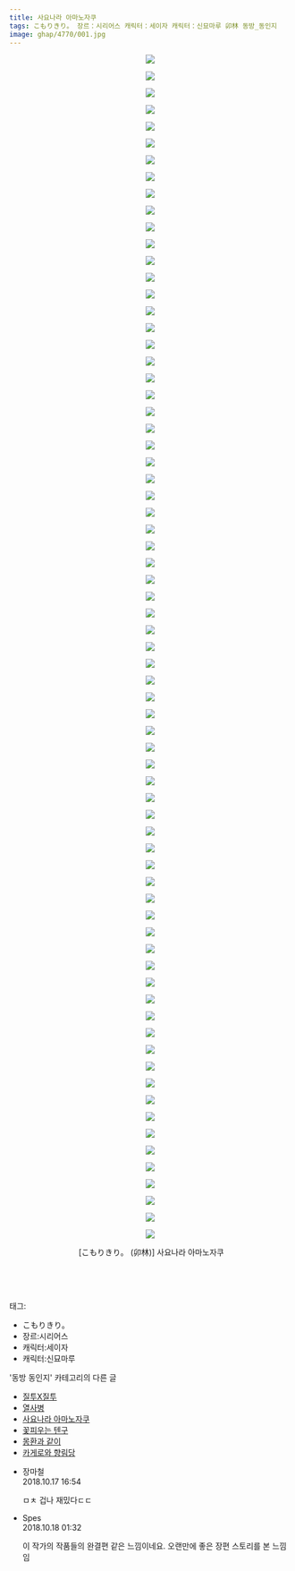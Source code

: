 ```yaml
---
title: 사요나라 아마노자쿠
tags: こもりきり。 장르：시리어스 캐릭터：세이자 캐릭터：신묘마루 卯林 동방_동인지
image: ghap/4770/001.jpg
---
```

<div class="article">
<p style="text-align: center; clear: none; float: none;"><img src="{{ site.nasurl }}/ghap/4770/001.jpg"/></p>
<p style="text-align: center; clear: none; float: none;"><img src="{{ site.nasurl }}/ghap/4770/002.jpg"/></p>
<p style="text-align: center; clear: none; float: none;"><img src="{{ site.nasurl }}/ghap/4770/003.jpg"/></p>
<p style="text-align: center; clear: none; float: none;"><img src="{{ site.nasurl }}/ghap/4770/004.jpg"/></p>
<p style="text-align: center; clear: none; float: none;"><img src="{{ site.nasurl }}/ghap/4770/005.jpg"/></p>
<p style="text-align: center; clear: none; float: none;"><img src="{{ site.nasurl }}/ghap/4770/006.jpg"/></p>
<p style="text-align: center; clear: none; float: none;"><img src="{{ site.nasurl }}/ghap/4770/007.jpg"/></p>
<p style="text-align: center; clear: none; float: none;"><img src="{{ site.nasurl }}/ghap/4770/008.jpg"/></p>
<p style="text-align: center; clear: none; float: none;"><img src="{{ site.nasurl }}/ghap/4770/009.jpg"/></p>
<p style="text-align: center; clear: none; float: none;"><img src="{{ site.nasurl }}/ghap/4770/010.jpg"/></p>
<p style="text-align: center; clear: none; float: none;"><img src="{{ site.nasurl }}/ghap/4770/011.jpg"/></p>
<p style="text-align: center; clear: none; float: none;"><img src="{{ site.nasurl }}/ghap/4770/012.jpg"/></p>
<p style="text-align: center; clear: none; float: none;"><img src="{{ site.nasurl }}/ghap/4770/013.jpg"/></p>
<p style="text-align: center; clear: none; float: none;"><img src="{{ site.nasurl }}/ghap/4770/014.jpg"/></p>
<p style="text-align: center; clear: none; float: none;"><img src="{{ site.nasurl }}/ghap/4770/015.jpg"/></p>
<p style="text-align: center; clear: none; float: none;"><img src="{{ site.nasurl }}/ghap/4770/016.jpg"/></p>
<p style="text-align: center; clear: none; float: none;"><img src="{{ site.nasurl }}/ghap/4770/017.jpg"/></p>
<p style="text-align: center; clear: none; float: none;"><img src="{{ site.nasurl }}/ghap/4770/018.jpg"/></p>
<p style="text-align: center; clear: none; float: none;"><img src="{{ site.nasurl }}/ghap/4770/019.jpg"/></p>
<p style="text-align: center; clear: none; float: none;"><img src="{{ site.nasurl }}/ghap/4770/020.jpg"/></p>
<p style="text-align: center; clear: none; float: none;"><img src="{{ site.nasurl }}/ghap/4770/021.jpg"/></p>
<p style="text-align: center; clear: none; float: none;"><img src="{{ site.nasurl }}/ghap/4770/022.jpg"/></p>
<p style="text-align: center; clear: none; float: none;"><img src="{{ site.nasurl }}/ghap/4770/023.jpg"/></p>
<p style="text-align: center; clear: none; float: none;"><img src="{{ site.nasurl }}/ghap/4770/024.jpg"/></p>
<p style="text-align: center; clear: none; float: none;"><img src="{{ site.nasurl }}/ghap/4770/025.jpg"/></p>
<p style="text-align: center; clear: none; float: none;"><img src="{{ site.nasurl }}/ghap/4770/026.jpg"/></p>
<p style="text-align: center; clear: none; float: none;"><img src="{{ site.nasurl }}/ghap/4770/027.jpg"/></p>
<p style="text-align: center; clear: none; float: none;"><img src="{{ site.nasurl }}/ghap/4770/028.jpg"/></p>
<p style="text-align: center; clear: none; float: none;"><img src="{{ site.nasurl }}/ghap/4770/029.jpg"/></p>
<p style="text-align: center; clear: none; float: none;"><img src="{{ site.nasurl }}/ghap/4770/030.jpg"/></p>
<p style="text-align: center; clear: none; float: none;"><img src="{{ site.nasurl }}/ghap/4770/031.jpg"/></p>
<p style="text-align: center; clear: none; float: none;"><img src="{{ site.nasurl }}/ghap/4770/032.jpg"/></p>
<p style="text-align: center; clear: none; float: none;"><img src="{{ site.nasurl }}/ghap/4770/033.jpg"/></p>
<p style="text-align: center; clear: none; float: none;"><img src="{{ site.nasurl }}/ghap/4770/034.jpg"/></p>
<p style="text-align: center; clear: none; float: none;"><img src="{{ site.nasurl }}/ghap/4770/035.jpg"/></p>
<p style="text-align: center; clear: none; float: none;"><img src="{{ site.nasurl }}/ghap/4770/036.jpg"/></p>
<p style="text-align: center; clear: none; float: none;"><img src="{{ site.nasurl }}/ghap/4770/037.jpg"/></p>
<p style="text-align: center; clear: none; float: none;"><img src="{{ site.nasurl }}/ghap/4770/038.jpg"/></p>
<p style="text-align: center; clear: none; float: none;"><img src="{{ site.nasurl }}/ghap/4770/039.jpg"/></p>
<p style="text-align: center; clear: none; float: none;"><img src="{{ site.nasurl }}/ghap/4770/040.jpg"/></p>
<p style="text-align: center; clear: none; float: none;"><img src="{{ site.nasurl }}/ghap/4770/041.jpg"/></p>
<p style="text-align: center; clear: none; float: none;"><img src="{{ site.nasurl }}/ghap/4770/042.jpg"/></p>
<p style="text-align: center; clear: none; float: none;"><img src="{{ site.nasurl }}/ghap/4770/043.jpg"/></p>
<p style="text-align: center; clear: none; float: none;"><img src="{{ site.nasurl }}/ghap/4770/044.jpg"/></p>
<p style="text-align: center; clear: none; float: none;"><img src="{{ site.nasurl }}/ghap/4770/045.jpg"/></p>
<p style="text-align: center; clear: none; float: none;"><img src="{{ site.nasurl }}/ghap/4770/046.jpg"/></p>
<p style="text-align: center; clear: none; float: none;"><img src="{{ site.nasurl }}/ghap/4770/047.jpg"/></p>
<p style="text-align: center; clear: none; float: none;"><img src="{{ site.nasurl }}/ghap/4770/048.jpg"/></p>
<p style="text-align: center; clear: none; float: none;"><img src="{{ site.nasurl }}/ghap/4770/049.jpg"/></p>
<p style="text-align: center; clear: none; float: none;"><img src="{{ site.nasurl }}/ghap/4770/050.jpg"/></p>
<p style="text-align: center; clear: none; float: none;"><img src="{{ site.nasurl }}/ghap/4770/051.jpg"/></p>
<p style="text-align: center; clear: none; float: none;"><img src="{{ site.nasurl }}/ghap/4770/052.jpg"/></p>
<p style="text-align: center; clear: none; float: none;"><img src="{{ site.nasurl }}/ghap/4770/053.jpg"/></p>
<p style="text-align: center; clear: none; float: none;"><img src="{{ site.nasurl }}/ghap/4770/054.jpg"/></p>
<p style="text-align: center; clear: none; float: none;"><img src="{{ site.nasurl }}/ghap/4770/055.jpg"/></p>
<p style="text-align: center; clear: none; float: none;"><img src="{{ site.nasurl }}/ghap/4770/056.jpg"/></p>
<p style="text-align: center; clear: none; float: none;"><img src="{{ site.nasurl }}/ghap/4770/057.jpg"/></p>
<p style="text-align: center; clear: none; float: none;"><img src="{{ site.nasurl }}/ghap/4770/058.jpg"/></p>
<p style="text-align: center; clear: none; float: none;"><img src="{{ site.nasurl }}/ghap/4770/059.jpg"/></p>
<p style="text-align: center; clear: none; float: none;"><img src="{{ site.nasurl }}/ghap/4770/060.jpg"/></p>
<p style="text-align: center; clear: none; float: none;"><img src="{{ site.nasurl }}/ghap/4770/061.jpg"/></p>
<p style="text-align: center; clear: none; float: none;"><img src="{{ site.nasurl }}/ghap/4770/062.jpg"/></p>
<p style="text-align: center; clear: none; float: none;"><img src="{{ site.nasurl }}/ghap/4770/063.jpg"/></p>
<p style="text-align: center; clear: none; float: none;"><img src="{{ site.nasurl }}/ghap/4770/064.jpg"/></p>
<p style="text-align: center; clear: none; float: none;"><img src="{{ site.nasurl }}/ghap/4770/065.jpg"/></p>
<p style="text-align: center; clear: none; float: none;"><img src="{{ site.nasurl }}/ghap/4770/066.jpg"/></p>
<p style="text-align: center; clear: none; float: none;"><img src="{{ site.nasurl }}/ghap/4770/067.jpg"/></p>
<p style="text-align: center; clear: none; float: none;"><img src="{{ site.nasurl }}/ghap/4770/068.jpg"/></p>
<p style="text-align: center; clear: none; float: none;"><img src="{{ site.nasurl }}/ghap/4770/069.jpg"/></p>
<p style="text-align: center; clear: none; float: none;"><img src="{{ site.nasurl }}/ghap/4770/070.jpg"/></p>
<p style="text-align: center; clear: none; float: none;"><img src="{{ site.nasurl }}/ghap/4770/071.jpg"/></p>
<p style="text-align: center; clear: none; float: none;"> [こもりきり。 (卯林)] 사요나라 아마노자쿠</p>
<p style="text-align: center; clear: none; float: none;"><br/></p>
<p><br/></p>
</div><div class="tagTrail">
<p>태그: </p>
<ul>
<li>こもりきり。</li>
<li>장르:시리어스</li>
<li>캐릭터:세이자</li>
<li>캐릭터:신묘마루</li>
</ul>
</div><div class="another">
<p>'동방 동인지' 카테고리의 다른 글</p>
<ul>
<li><a href="/2018-10-21-ghap_4779">질투X질투</a></li>
<li><a href="/2018-10-19-ghap_4774">열사병</a></li>
<li><a href="/2018-10-17-ghap_4770">사요나라 아마노자쿠</a></li>
<li><a href="/2018-10-14-ghap_4767">꽃피우는 텐구</a></li>
<li><a href="/2018-10-12-ghap_4764">몽환과 같이</a></li>
<li><a href="/2018-10-12-ghap_4763">카게로와 향림당</a></li>
</ul>
</div><div class="cb_module cb_fluid">
<div class="cb_wrt cb_profile">
<div class="comment">
<ul>
<li class="cb_thumb_off" id="comment15357209">
<div class="cb_comment_area">
<div class="cb_info_area">
<div class="cb_section">
<span class="cb_nick_name">장마철</span>
</div>
<div class="cb_section">
<span class="cb_date">2018.10.17 16:54 </span>
</div>
</div>
<div class="cb_dsc_comment">
<p class="cb_dsc">
											ㅁㅊ 겁나 재밌다ㄷㄷ
										</p>
</div>
</div></li>
<li class="cb_thumb_off" id="comment15357452">
<div class="cb_comment_area">
<div class="cb_info_area">
<div class="cb_section">
<span class="cb_nick_name">Spes</span>
</div>
<div class="cb_section">
<span class="cb_date">2018.10.18 01:32 </span>
</div>
</div>
<div class="cb_dsc_comment">
<p class="cb_dsc">
											이 작가의 작품들의 완결편 같은 느낌이네요. 오랜만에 좋은 장편 스토리를 본 느낌임
										</p>
</div>
</div></li>
</ul>
</div>
</div><!-- commentList close -->
</div>
